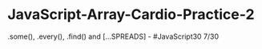 # JavaScript-Array-Cardio-Practice-2
.some(), .every(), .find() and [...SPREADS]  - #JavaScript30 7/30
